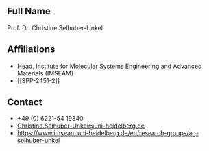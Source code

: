 ## Full Name
Prof. Dr. Christine Selhuber-Unkel

## Affiliations
- Head, Institute for Molecular Systems Engineering and Advanced Materials (IMSEAM)
- [[SPP-2451-2]]
## Contact
- +49 (0) 6221-54 19840
- Christine.Selhuber-Unkel@uni-heidelberg.de
- https://www.imseam.uni-heidelberg.de/en/research-groups/ag-selhuber-unkel
